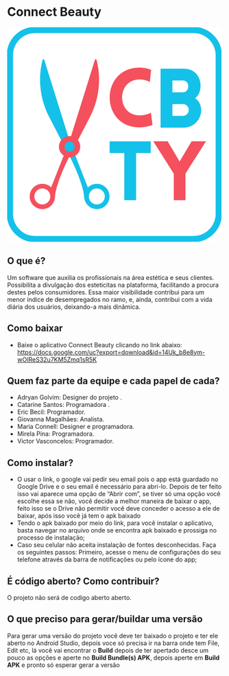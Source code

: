 # Connect Beauty

![Logo](https://github.com/Maria-Connell/Projeto-Connect-Beauty/blob/master/app/src/main/res/drawable-mdpi/connect_beauty.png "Connect Beauty")

## O que é?
Um software que auxilia os profissionais na área estética e seus clientes. Possibilita a divulgação dos esteticitas na plataforma, facilitando a procura destes pelos consumidores. Essa maior visibilidade contribui para um menor índice de desempregados no ramo, e, ainda, contribui com a vida diária dos usuários, deixando-a mais dinâmica.

## Como baixar
- Baixe o aplicativo Connect Beauty clicando no link abaixo: https://docs.google.com/uc?export=download&id=14Uk_b8e8ym-wOIReS32u7KM5Zmq1sR5K

## Quem faz parte da equipe e cada papel de cada?
- Adryan Golvim: Designer do projeto .
- Catarine Santos: Programadora .
- Eric Becil: Programador.
- Giovanna Magalhães: Analista.
- Maria Connell: Designer e programadora.
- Mirela Pina: Programadora.
- Victor Vasconcelos: Programador.

## Como instalar?
- O usar o link, o google vai pedir seu email pois o app está guardado no Google Drive e o seu email é necessário para abri-lo. Depois de ter feito isso vai aparece uma opção de “Abrir com”, se tiver só uma opção você escolhe essa se não, você decide a melhor maneira de baixar o app, feito isso se o Drive não permitir você deve conceder o acesso a ele de baixar, após isso você já tem o apk baixado
- Tendo o apk baixado por meio do link, para você instalar o aplicativo, basta navegar no arquivo onde se encontra apk baixado e prossiga no processo de instalação; 
- Caso seu celular não aceita instalação de fontes desconhecidas. Faça os seguintes passos: Primeiro, acesse o menu de configurações do seu telefone através da barra de notificações ou pelo ícone do app;

## É código aberto? Como contribuir?
O projeto não será de codigo aberto aberto. 

## O que preciso para gerar/buildar uma versão
Para gerar uma versão do projeto você deve ter baixado o projeto e ter ele aberto no 
Android Studio, depois voce só precisa ir na barra onde tem File, Edit etc, lá você vai encontrar  o **Build**
depois de ter apertado desce um pouco as opções e aperte no **Build Bundle(s) APK**, depois aperte em **Build APK** e pronto só esperar gerar a versão  
